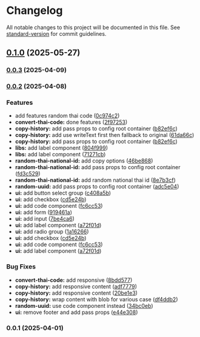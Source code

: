 # Changelog

All notable changes to this project will be documented in this file. See [standard-version](https://github.com/conventional-changelog/standard-version) for commit guidelines.

## [0.1.0](https://github.com/sdsarun/no-more-random-ad/compare/v0.0.1...v0.1.0) (2025-05-27)
### [0.0.3](https://github.com/sdsarun/no-more-random-ad/compare/v0.0.2...v0.0.3) (2025-04-09)

### [0.0.2](https://github.com/sdsarun/no-more-random-ad/compare/v0.0.1...v0.0.2) (2025-04-08)


### Features

* add features random thai code ([0c974c2](https://github.com/sdsarun/no-more-random-ad/commit/0c974c23e8dbeb632ca2748ec92128ce9bb2530c))
* **convert-thai-code:** done features ([2f97253](https://github.com/sdsarun/no-more-random-ad/commit/2f97253c6425a0d2f0669fc429435956b782ba5c))
* **copy-history:** add pass props to config root container ([b82ef6c](https://github.com/sdsarun/no-more-random-ad/commit/b82ef6c732c20e0bbe4e287557cd152ddca45e3b))
* **copy-history:** add use writeText first then fallback to original ([61da66c](https://github.com/sdsarun/no-more-random-ad/commit/61da66c0eb174f5271e6bb26d5332f5b6aad2b53))
* **copy-history:** add pass props to config root container ([b82ef6c](https://github.com/sdsarun/no-more-random-ad/commit/b82ef6c732c20e0bbe4e287557cd152ddca45e3b))
* **libs:** add label component ([804f999](https://github.com/sdsarun/no-more-random-ad/commit/804f9992d0b95141573814d236900003165ca808))
* **libs:** add label component ([71271cb](https://github.com/sdsarun/no-more-random-ad/commit/71271cb5e80f954bc6cf3806b4f4ae4d260699f7))
* **random-thai-national-id:** add copy options ([46be868](https://github.com/sdsarun/no-more-random-ad/commit/46be868cc8fc2a6ad0181d6cd8cc645bb790548c))
* **random-thai-national-id:** add pass props to config root container ([fd3c529](https://github.com/sdsarun/no-more-random-ad/commit/fd3c52929077d350a12c646719ff4f70e875287c))
* **random-thai-national-id:** add random national thai id ([8e7b3cf](https://github.com/sdsarun/no-more-random-ad/commit/8e7b3cfd992ea6cafa1a45b37a0cc4412bf96898))
* **random-uuid:** add pass props to config root container ([adc5e04](https://github.com/sdsarun/no-more-random-ad/commit/adc5e0477af432a3f8b1f76cf104005d855ac1ac))
* **ui:** add button select group ([c408a5b](https://github.com/sdsarun/no-more-random-ad/commit/c408a5bce3817400592b11add95d78df2fa63e22))
* **ui:** add checkbox ([cd5e24b](https://github.com/sdsarun/no-more-random-ad/commit/cd5e24bfea7a4c0aa646bf0c5fd9f7715922ee9d))
* **ui:** add code component ([fc6cc53](https://github.com/sdsarun/no-more-random-ad/commit/fc6cc53d6ac5afa58b7e09aebcd41e280b8ebfa4))
* **ui:** add form ([919461a](https://github.com/sdsarun/no-more-random-ad/commit/919461acbcdc78e70a71df36fdf7a7fc78d81ef7))
* **ui:** add input ([7be4ca6](https://github.com/sdsarun/no-more-random-ad/commit/7be4ca67e11126ffdada83d08c234cf35eca5422))
* **ui:** add label component ([a72f01d](https://github.com/sdsarun/no-more-random-ad/commit/a72f01d84c797ed9001f2c2902e6bb80a42bb865))
* **ui:** add radio group ([1a16266](https://github.com/sdsarun/no-more-random-ad/commit/1a162669687d3f033496a507bf475036b5b4006d))
* **ui:** add checkbox ([cd5e24b](https://github.com/sdsarun/no-more-random-ad/commit/cd5e24bfea7a4c0aa646bf0c5fd9f7715922ee9d))
* **ui:** add code component ([fc6cc53](https://github.com/sdsarun/no-more-random-ad/commit/fc6cc53d6ac5afa58b7e09aebcd41e280b8ebfa4))
* **ui:** add label component ([a72f01d](https://github.com/sdsarun/no-more-random-ad/commit/a72f01d84c797ed9001f2c2902e6bb80a42bb865))


### Bug Fixes

* **convert-thai-code:** add responsive ([8bdd577](https://github.com/sdsarun/no-more-random-ad/commit/8bdd577a40d722b2753ef2ec732128c9e5ae0bd8))
* **copy-history:** add responsive content ([adf7779](https://github.com/sdsarun/no-more-random-ad/commit/adf7779ad6c39e8b29c0e6caa52ae0631315d9f4))
* **copy-history:** add responsive content ([20be1e3](https://github.com/sdsarun/no-more-random-ad/commit/20be1e37b8c2c0e34b2d9cb0885517165f135abb))
* **copy-history:** wrap content with blob for various case ([df4ddb2](https://github.com/sdsarun/no-more-random-ad/commit/df4ddb27e6325b95543c2c9f9df935d26845aebb))
* **random-uuid:** use code component instead ([34bc0eb](https://github.com/sdsarun/no-more-random-ad/commit/34bc0ebe06eed3eb6a745b2f0278e41157b34bb0))
* **ui:** remove footer and add pass props ([e44e308](https://github.com/sdsarun/no-more-random-ad/commit/e44e308d3952f81a71fb7423dcf850dabaccb875))

### 0.0.1 (2025-04-01)
